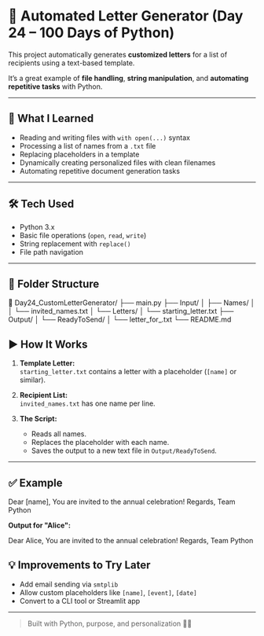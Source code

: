 # 📩 Automated Letter Generator (Day 24 – 100 Days of Python)

This project automatically generates **customized letters** for a list of recipients using a text-based template.

It’s a great example of **file handling**, **string manipulation**, and **automating repetitive tasks** with Python.

---

## 🧠 What I Learned

- Reading and writing files with `with open(...)` syntax
- Processing a list of names from a `.txt` file
- Replacing placeholders in a template
- Dynamically creating personalized files with clean filenames
- Automating repetitive document generation tasks

---

## 🛠️ Tech Used

- Python 3.x
- Basic file operations (`open`, `read`, `write`)
- String replacement with `replace()`
- File path navigation

---

## 📂 Folder Structure

📁 Day24_CustomLetterGenerator/
   ├── main.py
   ├── Input/
   │ ├── Names/
   │ │ └── invited_names.txt
   │ └── Letters/
   │ └── starting_letter.txt
   ├── Output/
   │ └── ReadyToSend/
   │ └── letter_for_<Name>.txt
   └── README.md

## ▶️ How It Works

1. **Template Letter:**  
   `starting_letter.txt` contains a letter with a placeholder (`[name]` or similar).

2. **Recipient List:**  
   `invited_names.txt` has one name per line.

3. **The Script:**
   - Reads all names.
   - Replaces the placeholder with each name.
   - Saves the output to a new text file in `Output/ReadyToSend`.

---

## ✅ Example

Dear [name],
You are invited to the annual celebration!
Regards,
Team Python

**Output for "Alice":**

Dear Alice,
You are invited to the annual celebration!
Regards,
Team Python


## 💡 Improvements to Try Later

- Add email sending via `smtplib`
- Allow custom placeholders like `[name]`, `[event]`, `[date]`
- Convert to a CLI tool or Streamlit app

---

> Built with Python, purpose, and personalization 🧠💌
